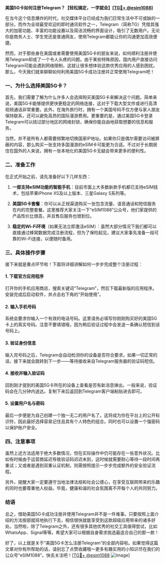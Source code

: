 **美国5G卡如何注册Telegram？【轻松搞定，一学就会】[[TG💪+ @esim1088](https://t.me/s/esim1088)]**

在当今这个信息爆炸的时代，社交媒体平台已经成为我们日常生活中不可或缺的一部分。而作为全球最受欢迎的即时通讯软件之一，Telegram（简称TG）凭借其强大的加密功能、丰富的功能设置以及简洁流畅的界面设计，吸引了无数用户。无论你是商务人士、学生党还是普通网友，使用Telegram都能让你的沟通更加高效便捷。

然而，对于那些身在美国或者需要使用美国5G卡的朋友来说，如何顺利注册并使用Telegram却成了一个令人头疼的问题。由于某些特殊原因，国内用户直接访问Telegram可能会遇到网络限制，这就让很多想体验这款优秀应用的人感到困扰。那么，今天我们就来聊聊如何利用美国5G卡成功注册并正常使用Telegram吧！

### 一、为什么选择美国5G卡？

首先，我们需要了解为什么许多人会选择购买美国5G卡来解决这个问题。简单来说，美国5G卡能够提供更快更稳定的网络连接，这对于下载大型文件或进行高清视频通话非常重要。此外，在海外旅行时，拥有一个美国号码不仅方便与家人朋友保持联系，还可以避免高昂的国际漫游费用。更重要的是，通过美国5G卡登录Telegram可以绕过部分地区的网络封锁，确保你能自由地获取想要的信息和服务。

当然，并不是所有人都需要频繁地切换国家IP地址。如果你只是偶尔需要访问被屏蔽的内容，那么购买一张支持多国漫游的eSIM卡可能更为合适。不过对于长期居住在国外的人来说，拥有一张本地化的美国5G卡无疑会带来更多的便利性。

### 二、准备工作

在正式开始之前，请先准备好以下几样东西：

1. **一部支持eSIM功能的智能手机**：目前市面上大多数新款手机都已支持eSIM技术，包括苹果iPhone XS及以上版本、三星Galaxy S系列等。
   
2. **美国5G卡套餐**：你可以从正规渠道购买一张包含流量、语音通话和短信服务在内的完整套餐。这里推荐大家关注一下“eSIM1088”公众号，他们家提供的产品性价比很高，并且售后服务也很到位。

3. **稳定的Wi-Fi环境**（如果无法立即激活eSIM）：虽然大部分情况下我们都可以直接通过蜂窝数据完成注册流程，但为了保险起见，建议大家事先准备一段可靠的Wi-Fi连接，以便随时备用。

### 三、具体操作步骤

接下来就是重点环节啦！下面将详细讲解如何一步步完成整个注册过程：

#### 1. 下载官方应用程序

打开你的手机应用商店，搜索关键词“Telegram”，然后下载最新版的应用程序。安装完成后启动软件，并点击右下角的“开始使用”。

#### 2. 输入手机号码

系统会要求你输入一个有效的电话号码。这里请务必填写你刚刚购买好的美国5G卡上的真实号码。注意不要填错哦，因为稍后验证过程中会发送一条确认短信到该号码上。

#### 3. 验证身份信息

输入完号码之后，Telegram会自动检测你的设备是否符合要求。如果一切正常的话，接下来就会跳转到下一步——等待接收来自Telegram服务器的验证码短信。

#### 4. 接收并输入验证码

回到刚才提到的美国5G卡所在的设备上查看是否有新消息弹出。一般来说，验证码会在几分钟内送达。复制下来后返回到Telegram客户端粘贴进去即可。

#### 5. 设置用户名与密码

最后一步便是为自己创建一个独一无二的用户名了。这将成为你在平台上的公开标识符，因此最好选择容易记住且具有个人特色的组合。同时也可以设置一个强密码以保护账户安全。

### 四、注意事项

虽然上述方法适用于绝大多数情况，但在实际操作中仍可能存在一些意外状况。比如有时候由于运营商延迟导致验证码迟迟未到，这时候就需要耐心等待一段时间再重试；又或者是遇到双重认证机制，则需按照提示一步步完成额外的安全验证流程。

另外，提醒大家一定要遵守当地法律法规和社会公德心，在享受互联网带来的乐趣的同时也要尊重他人权益。毕竟，健康和谐的社会氛围离不开每个人的共同努力。

### 结语

总之，借助美国5G卡成功注册并使用Telegram并不是一件难事。只要按照上面介绍的方法按部就班地执行下去，相信很快就能享受到这款超级应用带来的诸多好处。当然啦，除了Telegram之外，还有很多其他优秀的社交工具值得尝试，比如WhatsApp、Signal等等。希望大家可以根据自身需求挑选最适合自己的那一款！

好了，以上就是关于“美国5G卡怎么注册Telegram”的全部内容啦。如果觉得这篇文章对你有所帮助的话，请别忘了点赞收藏哦～更多有趣实用的小知识尽在我们的公众号“eSIM1088”。快去关注吧！[[TG💪+ @esim1088](https://t.me/s/esim1088) ![Image](https://i.postimg.cc/4NQfJmqS/Snipaste-2025-05-13-00-14-12.png)]